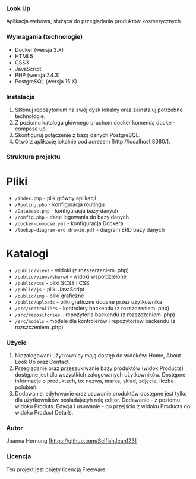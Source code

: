 ### Look Up
Aplikacja webowa, służąca do przeglądania produktów kosmetycznych.


### Wymagania (technologie)
- Docker (wersja 3.X)
- HTML5
- CSS3
- JavaScript
- PHP (wersja 7.4.3)
- PostgreSQL (wersja 15.X)


### Instalacja
1. Sklonuj repozytorium na swój dysk lokalny oraz zainstaluj potrzebne technologie.
2. Z poziomu katalogu głównego uruchom docker komendą docker-compose up.
3. Skonfiguruj połączenie z bazą danych PostgreSQL.
4. Otwórz aplikację lokalnie pod adresem [http://localhost:8080/].


### Struktura projektu
# Pliki
- `/index.php` - plik główny aplikacji
- `/Routing.php` - konfiguracja routingu
- `/Database.php` - konfiguracja bazy danych
- `/config.php` - dane logowania do bazy danych
- `/docker-compose.yml` - konfiguracja Dockera
- `/lookup-diagram-erd.drawio.pdf` - diagram ERD bazy danych

# Katalogi
- `/public/views` - widoki (z rozszerzeniem .php)
- `/public/views/shared` - widoki współdzielone
- `/public/css` - pliki SCSS i CSS
- `/public/js` - pliki JavaScript
- `/public/img` - pliki graficzne
- `/public/uploads` - pliki graficzne dodane przez użytkownika
- `/src/controllers` - kontrolery backendu (z rozszczeniem .php)
- `/src/repositories` - repozytoria backendu (z rozszczeniem .php)
- `/src/models` - modele dla kontrolerów i repozytoriów backendu (z rozszczeniem .php)


### Użycie
1. Niezalogowani użytkownicy mają dostęp do widoków: Home, About Look Up oraz Contact.
2. Przeglądanie oraz przeszukiwanie bazy produktów (widok Products) dostępne jest dla wszystkich zalogowanych użytkowników.
    Dostępne informacje o produktach, to: nazwa, marka, skład, zdjęcie, liczba polubień.
3. Dodawanie, edytowanie oraz usuwanie produktów dostępne jest tylko dla użytkowników posiadającyh rolę editor.
    Dodawanie - z poziomu widoku Produts.
    Edycja i usuwanie - po przejściu z widoku Products do widoku Product Details.


### Autor
Joanna Hornung [https://github.com/SelfishJean123]


### Licencja
Ten projekt jest objęty licencją Freeware.
